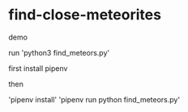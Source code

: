 # find-close-meteorites
demo

run 'python3 find_meteors.py'

first install pipenv

then

'pipenv install'
'pipenv run python find_meteors.py'
